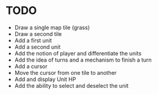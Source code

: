 # TODO

- Draw a single map tile (grass)
- Draw a second tile
- Add a first unit
- Add a second unit
- Add the notion of player and differentiate the units
- Add the idea of turns and a mechanism to finish a turn
- Add a cursor
- Move the cursor from one tile to another
- Add and display Unit HP
- Add the ability to select and deselect the unit

